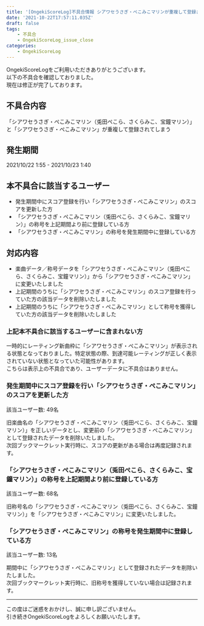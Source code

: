 ```yaml
---
title: '[OngekiScoreLog]不具合情報 シアワセうさぎ・ぺこみこマリンが重複して登録されてしまう'
date: '2021-10-22T17:57:11.035Z'
draft: false
tags:
    - 不具合
    - OngekiScoreLog_issue_close
categories:
    - OngekiScoreLog
---
```


OngekiScoreLogをご利用いただきありがとうございます。  
以下の不具合を確認しておりました。  
現在は修正が完了しております。

<!--more-->

## 不具合内容

「シアワセうさぎ・ぺこみこマリン（兎田ぺこら、さくらみこ、宝鐘マリン）」と「シアワセうさぎ・ぺこみこマリン」が重複して登録されてしまう

## 発生期間

2021/10/22 1:55 - 2021/10/23 1:40

## 本不具合に該当するユーザー

- 発生期間中にスコア登録を行い「シアワセうさぎ・ぺこみこマリン」のスコアを更新した方
- 「シアワセうさぎ・ぺこみこマリン（兎田ぺこら、さくらみこ、宝鐘マリン）」の称号を上記期間より前に登録している方
- 「シアワセうさぎ・ぺこみこマリン」の称号を発生期間中に登録している方

## 対応内容

- 楽曲データ／称号データを「シアワセうさぎ・ぺこみこマリン（兎田ぺこら、さくらみこ、宝鐘マリン）」から「シアワセうさぎ・ぺこみこマリン」に変更いたしました
- 上記期間のうちに「シアワセうさぎ・ぺこみこマリン」のスコア登録を行っていた方の該当データを削除いたしました
- 上記期間のうちに「シアワセうさぎ・ぺこみこマリン」として称号を獲得していた方の該当データを削除いたしました

### 上記本不具合に該当するユーザーに含まれない方

一時的にレーティング新曲枠に「シアワセうさぎ・ぺこみこマリン」が表示される状態となっておりました。特定状態の際、到達可能レーティングが正しく表示されていない状態となっていた可能性があります。  
こちらは表示上の不具合であり、ユーザーデータに不具合はありません。

### 発生期間中にスコア登録を行い「シアワセうさぎ・ぺこみこマリン」のスコアを更新した方

該当ユーザー数: 49名

旧楽曲名の「シアワセうさぎ・ぺこみこマリン（兎田ぺこら、さくらみこ、宝鐘マリン）」を正しいデータとし、変更前の「シアワセうさぎ・ぺこみこマリン」として登録されたデータを削除いたしました。  
次回ブックマークレット実行時に、スコアの更新がある場合は再度記録されます。

### 「シアワセうさぎ・ぺこみこマリン（兎田ぺこら、さくらみこ、宝鐘マリン）」の称号を上記期間より前に登録している方

該当ユーザー数: 68名

旧称号名の「シアワセうさぎ・ぺこみこマリン（兎田ぺこら、さくらみこ、宝鐘マリン）」を「シアワセうさぎ・ぺこみこマリン」に変更いたしました。

### 「シアワセうさぎ・ぺこみこマリン」の称号を発生期間中に登録している方

該当ユーザー数: 13名

期間中に「シアワセうさぎ・ぺこみこマリン」として登録されたデータを削除いたしました。  
次回ブックマークレット実行時に、旧称号を獲得していない場合は記録されます。

---

この度はご迷惑をおかけし、誠に申し訳ございません。  
引き続きOngekiScoreLogをよろしくお願いいたします。
